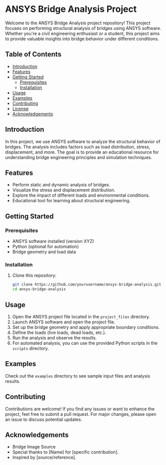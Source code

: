 # ANSYS Bridge Analysis Project

<!-- ![Project Banner](project_banner.png)  You can add a banner image here -->

Welcome to the ANSYS Bridge Analysis project repository! This project focuses on performing structural analysis of bridges using ANSYS software. Whether you're a civil engineering enthusiast or a student, this project aims to provide valuable insights into bridge behavior under different conditions.

## Table of Contents

- [Introduction](#introduction)
- [Features](#features)
- [Getting Started](#getting-started)
  - [Prerequisites](#prerequisites)
  - [Installation](#installation)
- [Usage](#usage)
- [Examples](#examples)
- [Contributing](#contributing)
- [License](#license)
- [Acknowledgements](#acknowledgements)

## Introduction

In this project, we use ANSYS software to analyze the structural behavior of bridges. The analysis includes factors such as load distribution, stress, displacement, and more. The goal is to provide an educational resource for understanding bridge engineering principles and simulation techniques.

## Features

- Perform static and dynamic analysis of bridges.
- Visualize the stress and displacement distribution.
- Explore the impact of different loads and environmental conditions.
- Educational tool for learning about structural engineering.

## Getting Started

### Prerequisites

- ANSYS software installed (version XYZ)
- Python (optional for automation)
- Bridge geometry and load data

### Installation

1. Clone this repository:

   ```bash
   git clone https://github.com/yourusername/ansys-bridge-analysis.git
   cd ansys-bridge-analysis
## Usage

1. Open the ANSYS project file located in the `project_files` directory.
2. Launch ANSYS software and open the project file.
3. Set up the bridge geometry and apply appropriate boundary conditions.
4. Define the loads (live loads, dead loads, etc.).
5. Run the analysis and observe the results.
6. For automated analysis, you can use the provided Python scripts in the `scripts` directory.

## Examples

Check out the `examples` directory to see sample input files and analysis results.

## Contributing

Contributions are welcome! If you find any issues or want to enhance the project, feel free to submit a pull request. For major changes, please open an issue to discuss potential updates.

## Acknowledgements

- Bridge Image Source
- Special thanks to [Name] for [specific contribution].
- Inspired by [source/reference].
